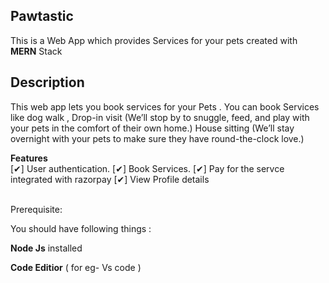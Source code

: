 ## Pawtastic 

This is a Web App which provides Services for your pets created with **MERN** Stack

## Description

This web app lets you book services for your Pets . You can book Services like dog walk , Drop-in visit
(We’ll stop by to snuggle, feed, and play with your pets in the comfort of their own home.) House sitting
(We’ll stay overnight with your pets to make sure they have round-the-clock love.)


**Features** <br>
 [✔] User authentication.
 [✔] Book Services.
 [✔] Pay for the servce integrated with razorpay
 [✔] View Profile details <br><br>

Prerequisite:

You should have following things : <br>

**Node Js** installed <br>

**Code Editior** ( for eg- Vs code )
